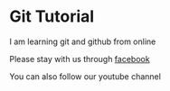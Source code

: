 
# Git Tutorial

I am learning git and github from online

Please stay with us through [facebook](https://www.facebook.com)


You can also follow our youtube channel

